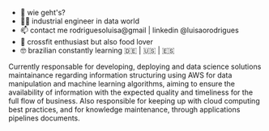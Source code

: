 - 👋 wie geht's?
- :woman_technologist: industrial engineer in data world
- 📫 contact me rodriguesoluisa@gmail | linkedin @luisaorodrigues
- :muscle: crossfit enthusiast but also food lover 
- :nerd_face: brazilian constantly learning   :de: | :us: | :es: 


Currently responsable for developing, deploying and data science solutions maintainance regarding information structuring using AWS for data manipulation and machine learning algorithms, aiming to ensure the availability of information with the expected quality and timeliness for the full flow of business. Also responsible for keeping up with cloud computing best practices, and for knowledge maintenance, through applications pipelines documents.

<!---
luisarodriguees/luisarodriguees is a ✨ special ✨ repository because its `README.md` (this file) appears on your GitHub profile.
You can click the Preview link to take a look at your changes.
--->
